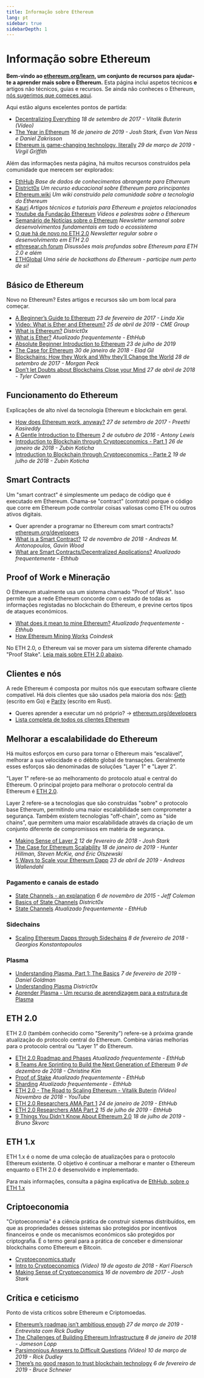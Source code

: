 ```yaml
---
title: Informação sobre Ethereum
lang: pt
sidebar: true
sidebarDepth: 1
---
```


# Informação sobre Ethereum

**Bem-vindo ao [ethereum.org/learn](/learn/), um conjunto de recursos para ajudar-te a aprender mais sobre o Ethereum.** Esta página inclui aspetos técnicos **e** artigos não técnicos, guias e recursos. Se ainda não conheces o Ethereum, [nós sugerimos que comeces aqui](/beginners/).

Aqui estão alguns excelentes pontos de partida:

- [Decentralizing Everything](https://www.youtube.com/watch?v=WSN5BaCzsbo&feature=youtu.be) _18 de setembro de 2017 - Vitalik Buterin (Vídeo)_
- [The Year in Ethereum](https://medium.com/@jjmstark/the-year-in-ethereum-87a17d6f8276) _16 de janeiro de 2019 - Josh Stark, Evan Van Ness e Daniel Zakrisson_
- [Ethereum is game-changing technology, literally](https://medium.com/@virgilgr/ethereum-is-game-changing-technology-literally-d67e01a01cf8) _29 de março de 2019 - Virgil Griffith_

Além das informações nesta página, há muitos recursos construídos pela comunidade que merecem ser explorados:

- [EthHub](https://docs.ethhub.io) _Base de dados de conhecimentos abrangente para Ethereum_
- [District0x](https://education.district0x.io/general-topics/understanding-ethereum/) _Um recurso educacional sobre Ethereum para principantes_
- [Ethereum.wiki](https://ethereum.wiki) _Um wiki construído pela comunidade sobre a tecnologia do Ethereum_
- [Kauri](https://kauri.io) _Artigos técnicos e tutoriais para Ethereum e projetos relacionados_
- [Youtube da Fundação Ethereum](https://www.youtube.com/channel/UCNOfzGXD_C9YMYmnefmPH0g) _Vídeos e palestras sobre o Ethereum_
- [Semanário de Notícias sobre o Ethereum](https://weekinethereumnews.com/) _Newsletter semanal sobre desenvolvimentos fundamentais em todo o ecossistema_
- [O que há de novo no ETH 2.0](https://notes.ethereum.org/c/Sk8Zs--CQ) _Newsletter regular sobre o desenvolvimento em ETH 2.0_
- [ethresear.ch forum](https://ethresear.ch/) _Disussões mais profundas sobre Ethereum para ETH 2.0 e além_
- [ETHGlobal](https://ethglobal.co) _Uma série de hackathons do Ethereum - participe num perto de si!_

## Básico de Ethereum

Novo no Ethereum? Estes artigos e recursos são um bom local para começar.

- [A Beginner’s Guide to Ethereum](https://blog.coinbase.com/a-beginners-guide-to-ethereum-46dd486ceecf) _23 de fevereiro de 2017 - Linda Xie_
- [Video: What is Ether and Ethereum?](https://www.youtube.com/watch?v=fjnovGRQrRE) _25 de abril de 2019 - CME Group_
- [What is Ethereum?](https://education.district0x.io/general-topics/understanding-ethereum/what-is-ethereum/) _District0x_
- [What is Ether?](https://docs.ethhub.io/ethereum-basics/what-is-ether/) _Atualizado frequentemente - EthHub_
- [Absolute Beginner Introduction to Ethereum](https://www.mewtopia.com/absolute-beginners-guide/) _23 de julho de 2019_
- [The Case for Ethereum](http://blog.eladgil.com/2018/01/the-case-for-ethereum.html) _30 de janeiro de 2018 - Elad Gil_
- [Blockchains: How they Work and Why they’ll Change the World](https://spectrum.ieee.org/computing/networks/blockchains-how-they-work-and-why-theyll-change-the-world) _28 de setembro de 2017 - Morgan Peck_
- [Don’t let Doubts about Blockchains Close your Mind](https://www.bloomberg.com/opinion/articles/2018-04-27/blockchains-warrant-skepticism-but-keep-an-open-mind) _27 de abril de 2018 - Tyler Cowen_

## Funcionamento do Ethereum

Explicações de alto nível da tecnologia Ethereum e blockchain em geral.

- [How does Ethereum work, anyway?](https://medium.com/@preethikasireddy/how-does-ethereum-work-anyway-22d1df506369) _27 de setembro de 2017 - Preethi Kasireddy_
- [A Gentle Introduction to Ethereum](https://bitsonblocks.net/2016/10/02/gentle-introduction-ethereum/) _2 de outubro de 2016 - Antony Lewis_
- [Introduction to Blockchain through Cryptoeconomics - Part 1](https://blockchainatberkeley.blog/introduction-to-blockchain-through-cryptoeconomics-part-1-bitcoin-369f245067f9) _26 de janeiro de 2018 - Zubin Koticha_
- [Introduction to Blockchain through Cryptoeconomics - Parte 2](https://medium.com/mechanism-labs/introduction-to-bitcoin-through-cryptoeconomics-part-2-proof-of-work-and-nakamoto-consensus-1252f6a6c012) _19 de julho de 2018 - Zubin Koticha_

## Smart Contracts

Um "smart contract" é simplesmente um pedaço de código que é executado em Ethereum. Chama-se "contract" (contrato) porque o código que corre em Ethereum pode controlar coisas valiosas como ETH ou outros ativos digitais.

- Quer aprender a programar no Ethereum com smart contracts? [ethereum.org/developers](/developers/)
- [What is a Smart Contract?](https://github.com/ethereumbook/ethereumbook/blob/develop/07smart-contracts-solidity.asciidoc#what-is-a-smart-contract) _12 de novembro de 2018 - Andreas M. Antonopoulos, Gavin Wood_
- [What are Smart Contracts/Decentralized Applications?](https://docs.ethhub.io/ethereum-basics/what-is-ethereum/#what-are-smart-contracts-and-decentralized-applications) _Atualizado frequentemente - Ethhub_

## Proof of Work e Mineração

O Ethereum atualmente usa um sistema chamado "Proof of Work". Isso permite que a rede Ethereum concorde com o estado de todas as informações registadas no blockchain do Ethereum, e previne certos tipos de ataques económicos.

- [What does it mean to mine Ethereum?](https://docs.ethhub.io/using-ethereum/mining/) _Atualizado frequentemente - Ethhub_
- [How Ethereum Mining Works](https://www.coindesk.com/information/ethereum-mining-works) _Coindesk_

No ETH 2.0, o Ethereum vai se mover para um sistema diferente chamado "Proof Stake". [Leia mais sobre ETH 2.0 abaixo](./#eth-2-0).

## Clientes e nós

A rede Ethereum é composta por muitos nós que executam software cliente compatível. Há dois clientes que são usados pela maioria dos nós: [Geth](https://geth.ethereum.org/) (escrito em Go) e [Parity](https://www.parity.io/ethereum/) (escrito em Rust).

- Queres aprender a executar um nó próprio? → [ethereum.org/developers](/developers/#clients-running-your-own-node)
- [Lista completa de todos os clientes Ethereum](https://github.com/ConsenSys/ethereum-developer-tools-list#ethereum-clients)

## Melhorar a escalabilidade do Ethereum

Há muitos esforços em curso para tornar o Ethereum mais “escalável”, melhorar a sua velocidade e o débito global de transações. Geralmente esses esforços são denominadas de soluções "Layer 1" e "Layer 2".

"Layer 1" refere-se ao melhoramento do protocolo atual e central do Ethereum. O principal projeto para melhorar o protocolo central da Ethereum é [ETH 2.0](./#eth-2-0).

Layer 2 refere-se a tecnologias que são construídas "sobre" o protocolo base Ethereum, permitindo uma maior escalabilidade sem comprometer a segurança. Também existem tecnologias "off-chain", como as "side chains", que permitem uma maior escalabilidade através da criação de um conjunto diferente de compromissos em matéria de segurança.

- [Making Sense of Layer 2](https://medium.com/l4-media/making-sense-of-ethereums-layer-2-scaling-solutions-state-channels-plasma-and-truebit-22cb40dcc2f4) _12 de fevereiro de 2018 - Josh Stark_
- [The Case for Ethereum Scalability](https://medium.com/connext/the-case-for-ethereum-scalability-d2a8035f880f) _18 de janeiro de 2019 - Hunter Hillman, Steven McKie, and Eric Olszewski_
- [5 Ways to Scale your Ethereum Dapp](https://kauri.io/article/7ccaaa2fe7f344d5bf53807cb5c01530) _23 de abril de 2019 - Andreas Wallendahl_

### Pagamento e canais de estado

- [State Channels - an explanation](https://www.jeffcoleman.ca/state-channels/) _6 de novembro de 2015 - Jeff Coleman_
- [Basics of State Channels](https://education.district0x.io/general-topics/understanding-ethereum/basics-state-channels/) _District0x_
- [State Channels](https://docs.ethhub.io/ethereum-roadmap/layer-2-scaling/state-channels/) _Atualizado frequentemente - EthHub_

### Sidechains

- [Scaling Ethereum Dapps through Sidechains](https://medium.com/loom-network/dappchains-scaling-ethereum-dapps-through-sidechains-f99e51fff447) _8 de fevereiro de 2018 - Georgios Konstantopoulos_

### Plasma

- [Understanding Plasma, Part 1: The Basics](https://www.theblockcrypto.com/2019/02/07/understanding-plasma-part-1-the-basics/) _7 de fevereiro de 2019 - Daniel Goldman_
- [Understanding Plasma](https://education.district0x.io/general-topics/understanding-ethereum/understanding-plasma/) _District0x_
- [Aprender Plasma - Um recurso de aprendizagem para a estrutura de Plasma](https://www.learnplasma.org/en/)

## ETH 2.0

ETH 2.0 (também conhecido como "Serenity") refere-se à próxima grande atualização do protocolo central do Ethereum. Combina várias melhorias para o protocolo central ou “Layer 1” do Ethereum.

- [ETH 2.0 Roadmap and Phases](https://docs.ethhub.io/ethereum-roadmap/ethereum-2.0/eth-2.0-phases/) _Atualizado frequentemente - EthHub_
- [8 Teams Are Sprinting to Build the Next Generation of Ethereum](https://www.coindesk.com/next-gen-buidlers-the-8-teams-working-on-ethereum-2-0) _9 de dezembro de 2018 - Christine Kim_
- [Proof of Stake](https://docs.ethhub.io/ethereum-roadmap/ethereum-2.0/proof-of-stake/) _Atualizado frequentemente - EthHub_
- [Sharding](https://docs.ethhub.io/ethereum-roadmap/ethereum-2.0/sharding/) _Atualizado frequentemente - EthHub_
- [ETH 2.0 - The Road to Scaling Ethereum - Vitalik Buterin](https://youtu.be/kCVpDrlVesA) _(Vídeo) Novembro de 2018 - YouTube_
- [ETH 2.0 Researchers AMA Part 1](https://docs.ethhub.io/other/ethereum-2.0-ama/#part-1) _24 de janeiro de 2019 - EthHub_
- [ETH 2.0 Researchers AMA Part 2](https://docs.ethhub.io/other/ethereum-2.0-ama/#part-2) _15 de julho de 2019 - EthHub_
- [9 Things You Didn't Know About Ethereum 2.0](https://our.status.im/9-things-you-didnt-know-about-ethereum-2-0/) _18 de julho de 2019 - Bruno Škvorc_

## ETH 1.x

ETH 1.x é o nome de uma coleção de atualizações para o protocolo Ethereum existente. O objetivo é continuar a melhorar e manter o Ethereum enquanto o ETH 2.0 é desenvolvido e implementado.

Para mais informações, consulta a página explicativa de [EthHub, sobre o ETH 1.x](https://docs.ethhub.io/ethereum-roadmap/ethereum-1.x/)

## Criptoeconomia

"Criptoeconomia" é a ciência prática de construir sistemas distribuídos, em que as propriedades desses sistemas são protegidos por incentivos financeiros e onde os mecanismos económicos são protegidos por criptografia. É o termo geral para a prática de conceber e dimensionar blockchains como Ethereum e Bitcoin.

- [Cryptoeconomics.study](https://cryptoeconomics.study/)
- [Intro to Cryptoeconomics](https://www.youtube.com/watch?v=F0FCI8GxO5I) _(Vídeo) 19 de agosto de 2018 - Karl Floersch_
- [Making Sense of Cryptoeconomics](https://medium.com/l4-media/making-sense-of-cryptoeconomics-5edea77e4e8d) _16 de novembro de 2017 - Josh Stark_

## Crítica e ceticismo

Ponto de vista críticos sobre Ethereum e Criptomoedas.

- [Ethereum’s roadmap isn’t ambitious enough](https://decryptmedia.com/6136/vulcanize-rick-dudley-ethereum-roadmap-makerdao-polkadot) _27 de março de 2019 - Entrevista com Rick Dudley_
- [The Challenges of Building Ethereum Infrastructure](https://medium.com/@lopp/the-challenges-of-building-ethereum-infrastructure-87e443e47a4b) _8 de janeiro de 2018 - Jameson Lopp_
- [Parsimonious Answers to Difficult Questions](https://www.youtube.com/watch?v=GOkSg0BuSdw&feature=youtu.be) _(Vídeo) 10 de março de 2019 - Rick Dudley_
- [There’s no good reason to trust blockchain technology](https://www.wired.com/story/theres-no-good-reason-to-trust-blockchain-technology/) _6 de fevereiro de 2019 - Bruce Schneier_
